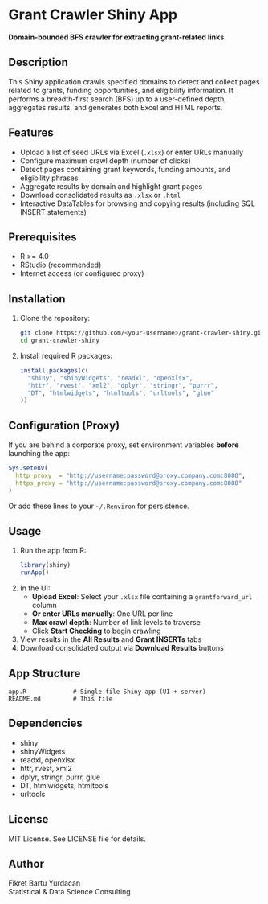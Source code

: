 # Grant Crawler Shiny App

**Domain-bounded BFS crawler for extracting grant-related links**

## Description

This Shiny application crawls specified domains to detect and collect pages related to grants, funding opportunities, and eligibility information. It performs a breadth-first search (BFS) up to a user-defined depth, aggregates results, and generates both Excel and HTML reports.

## Features

- Upload a list of seed URLs via Excel (`.xlsx`) or enter URLs manually
- Configure maximum crawl depth (number of clicks)
- Detect pages containing grant keywords, funding amounts, and eligibility phrases
- Aggregate results by domain and highlight grant pages
- Download consolidated results as `.xlsx` or `.html`
- Interactive DataTables for browsing and copying results (including SQL INSERT statements)

## Prerequisites

- R >= 4.0
- RStudio (recommended)
- Internet access (or configured proxy)

## Installation

1. Clone the repository:
   ```bash
   git clone https://github.com/<your-username>/grant-crawler-shiny.git
   cd grant-crawler-shiny
   ```
2. Install required R packages:
   ```r
   install.packages(c(
     "shiny", "shinyWidgets", "readxl", "openxlsx",
     "httr", "rvest", "xml2", "dplyr", "stringr", "purrr",
     "DT", "htmlwidgets", "htmltools", "urltools", "glue"
   ))
   ```

## Configuration (Proxy)

If you are behind a corporate proxy, set environment variables **before** launching the app:

```r
Sys.setenv(
  http_proxy  = "http://username:password@proxy.company.com:8080",
  https_proxy = "http://username:password@proxy.company.com:8080"
)
```

Or add these lines to your `~/.Renviron` for persistence.

## Usage

1. Run the app from R:
   ```r
   library(shiny)
   runApp()
   ```
2. In the UI:
   - **Upload Excel**: Select your `.xlsx` file containing a `grantforward_url` column
   - **Or enter URLs manually**: One URL per line
   - **Max crawl depth**: Number of link levels to traverse
   - Click **Start Checking** to begin crawling
3. View results in the **All Results** and **Grant INSERTs** tabs
4. Download consolidated output via **Download Results** buttons

## App Structure

```
app.R             # Single-file Shiny app (UI + server)
README.md         # This file
```

## Dependencies

- shiny
- shinyWidgets
- readxl, openxlsx
- httr, rvest, xml2
- dplyr, stringr, purrr, glue
- DT, htmlwidgets, htmltools
- urltools

## License

MIT License. See LICENSE file for details.

## Author

Fikret Bartu Yurdacan\
Statistical & Data Science Consulting

